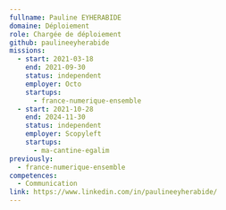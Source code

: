 ```yaml
---
fullname: Pauline EYHERABIDE
domaine: Déploiement
role: Chargée de déploiement
github: paulineeyherabide
missions:
  - start: 2021-03-18
    end: 2021-09-30
    status: independent
    employer: Octo
    startups:
      - france-numerique-ensemble
  - start: 2021-10-28
    end: 2024-11-30
    status: independent
    employer: Scopyleft
    startups:
      - ma-cantine-egalim
previously:
  - france-numerique-ensemble
competences:
  - Communication
link: https://www.linkedin.com/in/paulineeyherabide/
---
```


